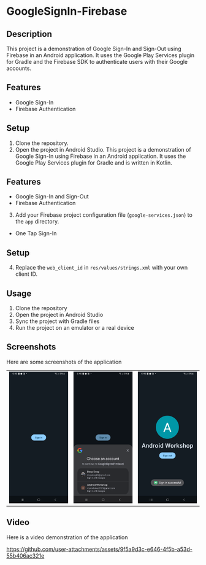 # GoogleSignIn-Firebase

## Description

This project is a demonstration of Google Sign-In and Sign-Out using Firebase in an Android application. It uses the Google Play Services plugin for Gradle and the Firebase SDK to authenticate users with their Google accounts.

## Features

- Google Sign-In
- Firebase Authentication

## Setup

1. Clone the repository.
2. Open the project in Android Studio.
   This project is a demonstration of Google Sign-In using Firebase in an Android application. It uses the Google Play Services plugin for Gradle and is written in Kotlin.

## Features

- Google Sign-In and Sign-Out
- Firebase Authentication
3. Add your Firebase project configuration file (`google-services.json`) to the `app` directory.
- One Tap Sign-In

## Setup

4. Replace the `web_client_id` in `res/values/strings.xml` with your own client ID.

## Usage

1. Clone the repository
2. Open the project in Android Studio
3. Sync the project with Gradle files
4. Run the project on an emulator or a real device

## Screenshots

Here are some screenshots of the application
<table>
  <tr>
    <td><img src="https://github.com/divyadeep86/GoogleSignIn-Firebase/blob/main/images/Screenshot_20240716_184531.png" width="300" /></td>
    <td><img src="https://github.com/divyadeep86/GoogleSignIn-Firebase/blob/main/images/Screenshot_20240716_184612.png" width="300"/></td>
    <td><img src="https://github.com/divyadeep86/GoogleSignIn-Firebase/blob/main/images/Screenshot_20240716_184626.png" width="300"/></td>
  </tr>
</table>

## Video

Here is a video demonstration of the application

https://github.com/user-attachments/assets/9f5a9d3c-e646-4f5b-a53d-55b406ac321e



